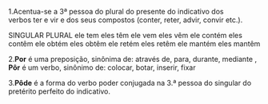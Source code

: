 1.Acentua-se a 3ª pessoa do plural do presente do indicativo dos verbos ter e vir e dos seus compostos (conter, reter, advir, convir etc.).

SINGULAR	PLURAL
ele tem	eles têm
ele vem	eles vêm
ele contém	eles contêm
ele obtém	eles obtêm
ele retém	eles retêm
ele mantém eles mantêm

2.**Por** é uma preposição, sinônima de: através de, para, durante, mediante , **Pôr** é um verbo, sinônimo de: colocar, botar, inserir, fixar

3.**Pôde** é a forma do verbo poder conjugada na 3.ª pessoa do singular do pretérito perfeito do indicativo.